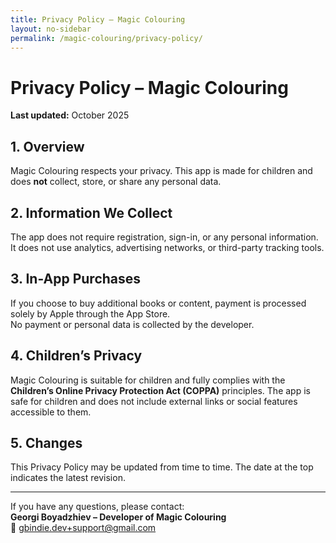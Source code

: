 ```yaml
---
title: Privacy Policy – Magic Colouring
layout: no-sidebar
permalink: /magic-colouring/privacy-policy/
---
```


# Privacy Policy – Magic Colouring

**Last updated:** October 2025  

## 1. Overview  
Magic Colouring respects your privacy. This app is made for children and does **not** collect, store, or share any personal data.  

## 2. Information We Collect  
The app does not require registration, sign-in, or any personal information.  
It does not use analytics, advertising networks, or third-party tracking tools.  

## 3. In-App Purchases  
If you choose to buy additional books or content, payment is processed solely by Apple through the App Store.  
No payment or personal data is collected by the developer.  

## 4. Children’s Privacy  
Magic Colouring is suitable for children and fully complies with the **Children’s Online Privacy Protection Act (COPPA)** principles.
The app is safe for children and does not include external links or social features accessible to them.  

## 5. Changes  
This Privacy Policy may be updated from time to time. The date at the top indicates the latest revision.

---

If you have any questions, please contact:  
**Georgi Boyadzhiev – Developer of Magic Colouring**  
📧 [gbindie.dev+support@gmail.com](mailto:gbindie.dev+support@gmail.com)
